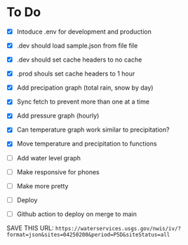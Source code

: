 # To Do

- [x] Intoduce .env for development and production
- [x] .dev should load sample.json from file file
- [x] .dev should set cache headers to no cache
- [x] .prod shouls set cache headers to 1 hour
- [x] Add precipation graph (total rain, snow by day)
- [x] Sync fetch to prevent more than one at a time
- [x] Add pressure graph (hourly)
- [x] Can temperature graph work similar to precipitation?
- [x] Move temperature and precipitation to functions
- [ ] Add water level graph
- [ ] Make responsive for phones
- [ ] Make more pretty
- [ ] Deploy
- [ ] Github action to deploy on merge to main


SAVE THIS URL:
`https://waterservices.usgs.gov/nwis/iv/?format=json&sites=04250200&period=P5D&siteStatus=all`
